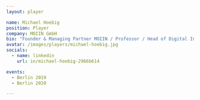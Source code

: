 ```yaml
---
layout: player

name: Michael Hoebig
position: Player
company: MOIIN GmbH
bio: "Founder & Managing Partner MOIIN / Professor / Head of Digital Innovation Lab / Co-Head MSc DTS & Head MBA Corporate Mgt"
avatar: /images/players/michael-hoebig.jpg
socials:
  - name: linkedin
    url: in/michael-hoebig-2966b614

events:
  - Berlin 2019
  - Berlin 2020

---
```

